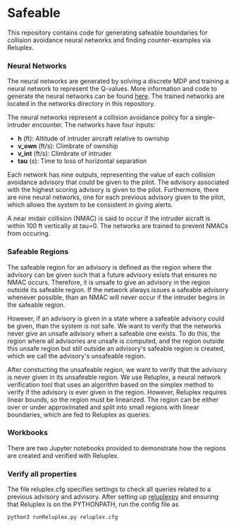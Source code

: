 # Safeable

This repository contains code for generating safeable boundaries for collision avoidance neural networks and finding counter-examples via Reluplex.

### Neural Networks
The neural networks are generated by solving a discrete MDP and training a neural network to represent the Q-values. More information and code to generate the neural networks can be found [here](https://github.com/sisl/VerticalCAS). The trained networks are located in the networks directory in this repository. 

The neural networks represent a collision avoidance policy for a single-intruder encounter. The networks have four inputs:
* **h** (ft): Altitude of intruder aircraft relative to ownship
* **v_own** (ft/s): Climbrate of ownship
* **v_int** (ft/s): Climbrate of intruder
* **tau** (s): Time to loss of horizontal separation

Each network has nine outputs, representing the value of each collision avoidance advisory that could be given to the pilot. The advisory associated with the highest scoring advisory is given to the pilot. Furthermore, there are nine neural networks, one for each previous advisory given to the pilot, which allows the system to be consistent in giving alerts.

A near midair collision (NMAC) is said to occur if the intruder aicraft is within 100 ft vertically at tau=0. The networks are trained to prevent NMACs from occuring.

### Safeable Regions
The safeable region for an advisory is defined as the region where the advisory can be given such that a future advisory exists that ensures no NMAC occurs. Therefore, it is unsafe to give an advisory in the region outside its safeable region. If the network always issues a safeable advisory whenever possible, than an NMAC will never occur if the intruder begins in the safeable region.

However, if an advisory is given in a state where a safeable advisory could be given, than the system is not safe. We want to verify that the networks never give an unsafe advisory when a safeable one exists. To do this, the region where all advisories are unsafe is computed, and the region outside this unsafe region but still outside an advisory's safeable region is created, which we call the advisory's unsafeable region. 

After constucting the unsafeable region, we want to verify that the advisory is never given in its unsafeable region. We use Reluplex, a neural network verification tool that uses an algorithm based on the simplex method to verify if the advisory is ever given in the region. However, Reluplex requires linear bounds, so the region must be linearized. The region can be either over or under approximated and split into small regions with linear boundaries, which are fed to Reluplex as queries. 

### Workbooks
There are two Jupyter notebooks provided to demonstrate how the regions are created and verified with Reluplex. 

### Verify all properties
The file reluplex.cfg specifies settings to check all queries related to a previous advisory and advisory. After setting up [reluplexpy](https://github.com/kjulian3/ReluplexCav2017/tree/python) and ensuring that Reluplex is on the PYTHONPATH, run the config file as

`python3 runReluplex.py reluplex.cfg`
